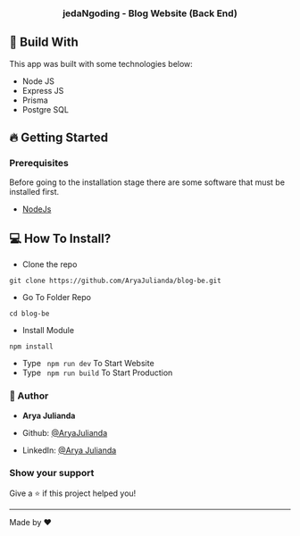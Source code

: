 <h3 align="center">jedaNgoding - Blog Website (Back End)</h3>

<!-- ABOUT THE PROJECT -->

## 🔖 Build With
This app was built with some technologies below:

- Node JS
- Express JS
- Prisma
- Postgre SQL
  
## 🔥 Getting Started

### Prerequisites

Before going to the installation stage there are some software that must be installed first.

- [NodeJs](https://nodejs.org/en/download/)


## 💻 How To Install?

- Clone the repo

```
git clone https://github.com/AryaJulianda/blog-be.git
```

- Go To Folder Repo

```
cd blog-be
```

- Install Module

```
npm install
```

- Type ` npm run dev` To Start Website
- Type ` npm run build` To Start Production

### 🤖 Author

* **Arya Julianda**

* Github: [@AryaJulianda](https://github.com/AryaJulianda)
* LinkedIn: [@Arya Julianda](https://www.linkedin.com/in/aryajulianda)

### Show your support

Give a ⭐️ if this project helped you!

***
Made by ❤️ 

